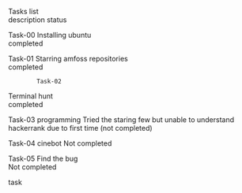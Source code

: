      
Tasks list	
    description	
status

Task-00	
Installing ubuntu	
completed

Task-01	Starring amfoss repositories	
completed
	
         	Task-02	
Terminal hunt	
completed

Task-03	
programming	Tried the staring few but unable to understand hackerrank due to first time
(not completed)

Task-04	
cinebot	
Not completed

Task-05	
Find the bug		
	Not completed

task
		
		
		
		
		
		
		
		

